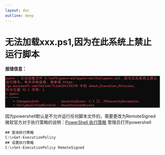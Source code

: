 ```yaml
---
layout: doc
outline: deep
---
```


# 无法加载xxx.ps1,因为在此系统上禁止运行脚本

**报错信息：**

![image.png](images/load-xxx-ps1/load-xxx-ps1.png)

因为powershell默认是不允许运行任何脚本文件的，需要更改为RemoteSigned
微软官方对于执行策略的说明：[PowerShell 执行策略](https://learn.microsoft.com/zh-cn/powershell/module/microsoft.powershell.core/about/about_execution_policies?view=powershell-7.4)
管理员打开powershell

```shell
## 查询执行策略
C:\>Get-ExecutionPolicy
## 设置执行策略
C:\>Set-ExecutionPolicy RemoteSigned
```
